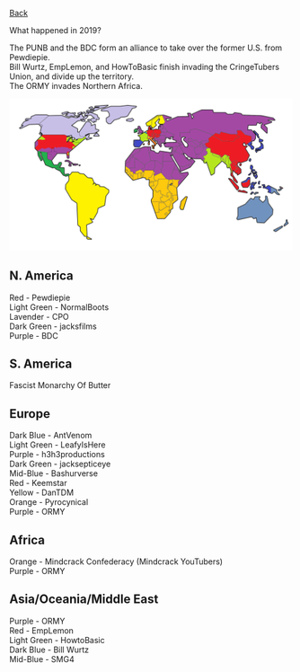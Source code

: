 [Back](2019)

What happened in 2019?

The PUNB and the BDC form an alliance to take over
the former U.S. from Pewdiepie.<br/>
Bill Wurtz, EmpLemon, and HowToBasic finish invading
the CringeTubers Union, and divide up the territory.<br/>
The ORMY invades Northern Africa.

![Map](assets/2020.png)


## N. America
Red - Pewdiepie<br/>
Light Green - NormalBoots<br/>
Lavender - CPO<br/>
Dark Green - jacksfilms<br/>
Purple - BDC<br/>

## S. America
Fascist Monarchy Of Butter

## Europe
Dark Blue - AntVenom<br/>
Light Green - LeafyIsHere<br/>
Purple - h3h3productions<br/>
Dark Green - jacksepticeye<br/>
Mid-Blue - Bashurverse<br/>
Red - Keemstar<br/>
Yellow - DanTDM<br/>
Orange - Pyrocynical<br/>
Purple - ORMY

## Africa
Orange - Mindcrack Confederacy (Mindcrack YouTubers)<br/>
Purple - ORMY

## Asia/Oceania/Middle East
Purple - ORMY<br/>
Red - EmpLemon<br/>
Light Green - HowtoBasic<br/>
Dark Blue - Bill Wurtz<br/>
Mid-Blue - SMG4
